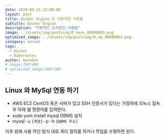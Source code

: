 ```yaml
---
date: 2020-05-21 22:00:00
layout: post
title: Docker Engine 의 기본적인 사용법
subtitle: Docker Engine
description: "기본적인 도커엔진 사용법"
image: ../assets/img/postsimg/R_main_00000003.png
optimized_image: ../assets/img/postsimg/R_op_00000003.png
category: server
tags:
  - Docker
  - Kubernetes
author: moreGet
# image:760*400
# optimized_image:380*200
---
```


## Linux 와 MySql 연동 하기

- AWS EC2 CentOS 혹은 서버가 있고 SSH 인증서가 있다는 가정하에 리눅스 접속후 아래 쉘 명령어를 입력한다.
- sudo yum install mysql DBMS 설치
- mysql -u `{계정}` -p -h `{DBMS 주소}`

이후 원래 사용 하던 방식 대로 쿼리 질의를 하거나 작업을 수행하면 된다.